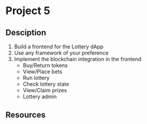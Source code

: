 # Project 5

## Desciption
1. Build a frontend for the Lottery dApp
1. Use any framework of your preference
1. Implement the blockchain integration in the frontend
   * Buy/Return tokens
   * View/Place bets
   * Run lottery
   * Check lottery state
   * View/Claim prizes
   * Lottery admin
## Resources
